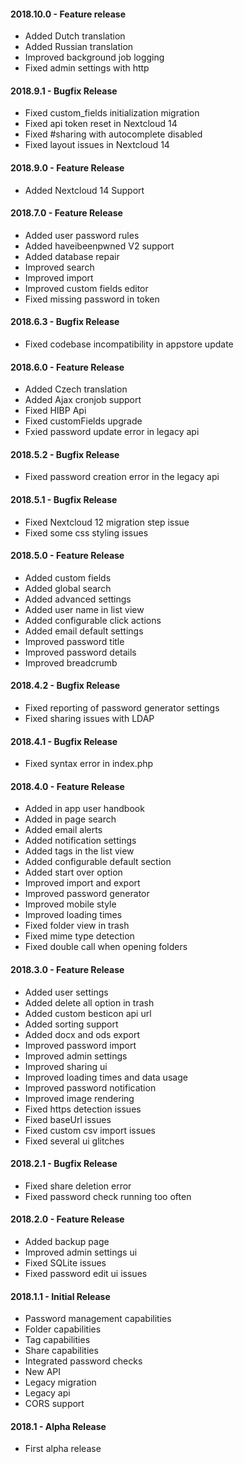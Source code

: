 #### 2018.10.0 - Feature release
- Added Dutch translation
- Added Russian translation
- Improved background job logging
- Fixed admin settings with http

#### 2018.9.1 - Bugfix Release
- Fixed custom_fields initialization migration
- Fixed api token reset in Nextcloud 14
- Fixed #sharing with autocomplete disabled
- Fixed layout issues in Nextcloud 14

#### 2018.9.0 - Feature Release
- Added Nextcloud 14 Support

#### 2018.7.0 - Feature Release
- Added user password rules
- Added haveibeenpwned V2 support
- Added database repair
- Improved search
- Improved import
- Improved custom fields editor
- Fixed missing password in token

#### 2018.6.3 - Bugfix Release
- Fixed codebase incompatibility in appstore update

#### 2018.6.0 - Feature Release
- Added Czech translation
- Added Ajax cronjob support
- Fixed HIBP Api
- Fixed customFields upgrade
- Fxied password update error in legacy api

#### 2018.5.2 - Bugfix Release
- Fixed password creation error in the legacy api

#### 2018.5.1 - Bugfix Release
- Fixed Nextcloud 12 migration step issue
- Fixed some css styling issues

#### 2018.5.0 - Feature Release
- Added custom fields
- Added global search
- Added advanced settings
- Added user name in list view
- Added configurable click actions
- Added email default settings
- Improved password title
- Improved password details
- Improved breadcrumb

#### 2018.4.2 - Bugfix Release
- Fixed reporting of password generator settings
- Fixed sharing issues with LDAP

#### 2018.4.1 - Bugfix Release
- Fixed syntax error in index.php

#### 2018.4.0 - Feature Release
* Added in app user handbook
* Added in page search
* Added email alerts
* Added notification settings
* Added tags in the list view
* Added configurable default section
* Added start over option
* Improved import and export
* Improved password generator
* Improved mobile style
* Improved loading times
* Fixed folder view in trash
* Fixed mime type detection
* Fixed double call when opening folders

#### 2018.3.0 - Feature Release
* Added user settings
* Added delete all option in trash
* Added custom besticon api url
* Added sorting support
* Added docx and ods export
* Improved password import
* Improved admin settings
* Improved sharing ui
* Improved loading times and data usage
* Improved password notification
* Improved image rendering
* Fixed https detection issues
* Fixed baseUrl issues
* Fixed custom csv import issues
* Fixed several ui glitches

#### 2018.2.1 - Bugfix Release
* Fixed share deletion error
* Fixed password check running too often

#### 2018.2.0 - Feature Release
* Added backup page
* Improved admin settings ui
* Fixed SQLite issues
* Fixed password edit ui issues

#### 2018.1.1 - Initial Release
* Password management capabilities
* Folder capabilities
* Tag capabilities
* Share capabilities
* Integrated password checks
* New API
* Legacy migration
* Legacy api
* CORS support

#### 2018.1 - Alpha Release
* First alpha release